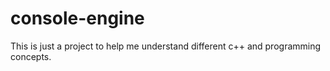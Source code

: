 # console-engine
This is just a project to help me understand different c++ and programming concepts.
